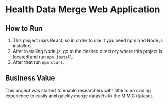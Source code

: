 # Health Data Merge Web Application

## How to Run
1. This project uses React, so in order to use it you need npm and Node.js installed.
2. After installing Node.js, go to the desired directory where this project is located and run `npm install`.
3. After that run `npm start`.

## Business Value
This project was started to enable researchers with little to no coding experience to easily and quickly merge datasets to the MIMIC dataset.
